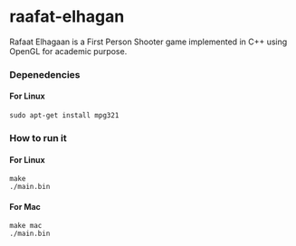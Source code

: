 raafat-elhagan
==============

Rafaat Elhagaan is a First Person Shooter game implemented in C++ using OpenGL for academic purpose.

### Depenedencies
#### For Linux
```
sudo apt-get install mpg321
```

### How to run it
#### For Linux
```
make
./main.bin

```

#### For Mac
```
make mac
./main.bin
```
